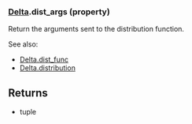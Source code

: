 ### [Delta](Delta.md).dist_args (property)




Return the arguments sent to the distribution function.

See also:

* [Delta.dist_func](Delta.dist_func.md)
* [Delta.distribution](Delta.distribution.md)

Returns
--------
* tuple

